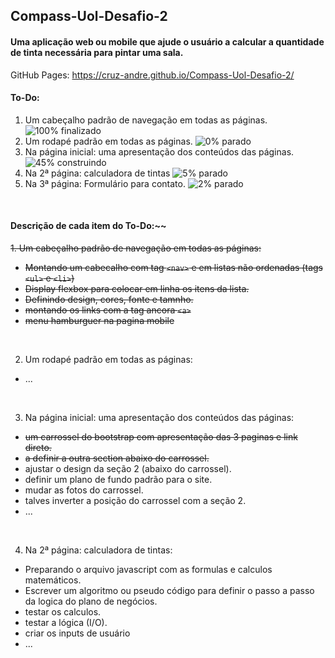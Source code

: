 ## Compass-Uol-Desafio-2
#### Uma aplicação web ou mobile que ajude o usuário a calcular a quantidade de tinta necessária para pintar uma sala.

GitHub Pages: https://cruz-andre.github.io/Compass-Uol-Desafio-2/

#### To-Do:
1. Um cabeçalho padrão de navegação em todas as páginas. ![100% finalizado](https://progress-bar.dev/100/?title=finalizado)
2. Um rodapé padrão em todas as páginas. ![0% parado](https://progress-bar.dev/0/?title=parado)
3. Na página inicial: uma apresentação dos conteúdos das páginas. ![45% construindo](https://progress-bar.dev/45/?title=construindo)
4. Na 2ª página: calculadora de tintas ![5% parado](https://progress-bar.dev/5/?title=parado)
6. Na 3ª página: Formulário para contato. ![2% parado](https://progress-bar.dev/2/?title=parado)

<br>

#### Descrição de cada item do To-Do:~~
~~1. Um cabeçalho padrão de navegação em todas as páginas:~~
- ~~Montando um cabecalho com tag ```<nav>``` e em listas não ordenadas (tags ```<ul>``` e ```<li>```)~~
- ~~Display flexbox para colocar em linha os itens da lista.~~
- ~~Definindo design, cores, fonte e tamnho.~~
- ~~montando os links com a tag ancora ```<a>```~~
- ~~menu hamburguer na pagina mobile~~

<br>

2. Um rodapé padrão em todas as páginas:
- ...

<br>

3. Na página inicial: uma apresentação dos conteúdos das páginas:
- ~~um carrossel do bootstrap com apresentação das 3 paginas e link direto.~~
- ~~a definir a outra section abaixo do carrossel.~~
- ajustar o design da seção 2 (abaixo do carrossel).
- definir um plano de fundo padrão para o site.
- mudar as fotos do carrossel.
- talves inverter a posição do carrossel com a seção 2.
- ...
<br>

4. Na 2ª página: calculadora de tintas:
- Preparando o arquivo javascript com as formulas e calculos matemáticos.
- Escrever um algoritmo ou pseudo código para definir o passo a passo da logica do plano de negócios.
- testar os calculos.
- testar a lógica (I/O).
- criar os inputs de usuário
- ...
